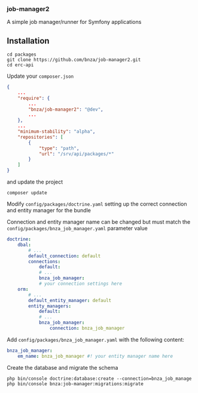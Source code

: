 ### job-manager2

A simple job manager/runner for Symfony applications

## Installation

```shell
cd packages
git clone https://github.com/bnza/job-manager2.git
cd erc-api
```

Update your ```composer.json```

```json
{
    ...
    "require": {
        ...
        "bnza/job-manager2": "@dev",
        ...
    },
    ...
    "minimum-stability": "alpha",
    "repositories": [
        {
            "type": "path",
            "url": "/srv/api/packages/*"
        }
    ]
}
```

and update the project

```shell
composer update
```

Modify ```config/packages/doctrine.yaml``` setting up the correct connection and entity manager for the bundle

Connection and entity manager name can be changed but must match the ```config/packages/bnza_job_manager.yaml```
parameter value

```yaml
doctrine:
    dbal:
        # ...
        default_connection: default
        connections:
            default:
            # ...
            bnza_job_manager:
            # your connection settings here 
    orm:
        # ...
        default_entity_manager: default
        entity_managers:
            default:
            # ...
            bnza_job_manager:
                connection: bnza_job_manager
```

Add ```config/packages/bnza_job_manager.yaml``` with the following content:

```yaml
bnza_job_manager:
    em_name: bnza_job_manager #! your entity manager name here
```

Create the database and migrate the schema

```shell
php bin/console doctrine:database:create --connection=bnza_job_manage
php bin/console bnza:job-manager:migrations:migrate 
```


